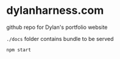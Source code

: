 # dylanharness.com

github repo for Dylan's portfolio website

`./docs` folder contains bundle to be served

```
npm start
```